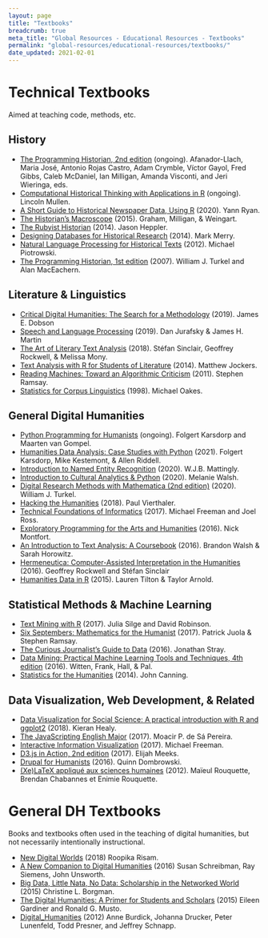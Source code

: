 ```yaml
---
layout: page
title: "Textbooks"
breadcrumb: true
meta_title: "Global Resources - Educational Resources - Textbooks"
permalink: "global-resources/educational-resources/textbooks/"
date_updated: 2021-02-01
---
```

# Technical Textbooks
Aimed at teaching code, methods, etc. 

## History
 -  [The Programming Historian, 2nd edition](https://programminghistorian.org/) (ongoing). Afanador-Llach, Maria José, Antonio Rojas Castro, Adam Crymble, Víctor Gayol, Fred Gibbs, Caleb McDaniel, Ian Milligan, Amanda Visconti, and Jeri Wieringa, eds. 
 -  [Computational Historical Thinking with Applications in R](http://dh-r.lincolnmullen.com/) (ongoing). Lincoln Mullen.
 -  [A Short Guide to Historical Newspaper Data, Using R](https://bookdown.org/yann_ryan/r-for-newspaper-data/) (2020). Yann Ryan.
 -  [The Historian’s Macroscope](http://www.themacroscope.org/2.0/) (2015). Graham, Milligan, & Weingart.
 -  [The Rubyist Historian](http://hepplerj.github.io/rubyist-historian/) (2014). Jason Heppler. 
 -  [Designing Databases for Historical Research](https://port.sas.ac.uk/mod/book/view.php?id=75&chapterid=124) (2014). Mark Merry.
 -  [Natural Language Processing for Historical Texts](https://nlphist.hypotheses.org/) (2012). Michael Piotrowski. 
 -  [The Programming Historian, 1st edition](http://niche-canada.org/wp-content/uploads/2013/09/programming-historian-1.pdf) (2007). William J. Turkel and Alan MacEachern. 

## Literature & Linguistics
 -  [Critical Digital Humanities: The Search for a Methodology](https://www.press.uillinois.edu/books/catalog/48xfp2zp9780252042270.html) (2019). James E. Dobson 
 -  [Speech and Language Processing](https://web.stanford.edu/~jurafsky/slp3/) (2019). Dan Jurafsky & James H. Martin
 -  [The Art of Literary Text Analysis](https://github.com/sgsinclair/alta/blob/master/ipynb/ArtOfLiteraryTextAnalysis.ipynb) (2018). Stéfan Sinclair, Geoffrey Rockwell, & Melissa Mony.
 -  [Text Analysis with R for Students of Literature](http://www.matthewjockers.net/text-analysis-with-r-for-students-of-literature/) (2014). Matthew Jockers.
 -  [Reading Machines: Toward an Algorithmic Criticism](https://www.press.uillinois.edu/books/catalog/75tms2pw9780252036415.html) (2011). Stephen Ramsay.
 -  [Statistics for Corpus Linguistics](https://www.amazon.com/Statistics-Linguistics-Edinburgh-Textbooks-Empirical/dp/0748608176) (1998). Michael Oakes. 

## General Digital Humanities
 -  [Python Programming for Humanists](http://www.karsdorp.io/python-course/) (ongoing). Folgert Karsdorp and Maarten van Gompel.  
 -  [Humanities Data Analysis: Case Studies with Python](https://press.princeton.edu/books/hardcover/9780691172361/humanities-data-analysis) (2021). Folgert Karsdorp, Mike Kestemont, & Allen Riddell.
 -  [Introduction to Named Entity Recognition](http://ner.pythonhumanities.com/) (2020). W.J.B. Mattingly.
 -  [Introduction to Cultural Analytics & Python](https://melaniewalsh.github.io/Intro-Cultural-Analytics/welcome.html) (2020). Melanie Walsh.
 -  [Digital Research Methods with Mathematica (2nd edition)](https://williamjturkel.net/digital-research-methods-with-mathematica/) (2020). William J. Turkel. 
 -  [Hacking the Humanities](https://www.youtube.com/playlist?list=PL6kqrM2i6BPIpEF5yHPNkYhjHm-FYWh17) (2018). Paul Vierthaler. 
 -  [Technical Foundations of Informatics](https://info201.github.io/index.html) (2017). Michael Freeman and Joel Ross.
 -  [Exploratory Programming for the Arts and Humanities](https://www.amazon.com/Exploratory-Programming-Arts-Humanities-Press/dp/0262034204/ref=tmm_hrd_swatch_0?_encoding=UTF8&qid=1488129778&sr=1-1) (2016). Nick Montfort. 
 -  [An Introduction to Text Analysis: A Coursebook](http://walshbr.com/textanalysiscoursebook/) (2016). Brandon Walsh & Sarah Horowitz.
 -  [Hermeneutica: Computer-Assisted Interpretation in the Humanities](https://mitpress.mit.edu/books/hermeneutica) (2016). Geoffrey Rockwell and Stéfan Sinclair
 -  [Humanities Data in R](https://humanitiesdata.org/) (2015). Lauren Tilton & Taylor Arnold.  

## Statistical Methods & Machine Learning
 -  [Text Mining with R](https://www.tidytextmining.com/) (2017). Julia Silge and David Robinson. 
 -  [Six Septembers: Mathematics for the Humanist](https://digitalcommons.unl.edu/zeabook/55/) (2017). Patrick Juola & Stephen Ramsay. 
 -  [The Curious Journalist’s Guide to Data](https://towcenter.gitbooks.io/curious-journalist-s-guide-to-data/content/) (2016). Jonathan Stray. 
 -  [Data Mining: Practical Machine Learning Tools and Techniques, 4th edition](https://www.amazon.com/Data-Mining-Fourth-Techniques-Management/dp/0128042915/ref=mt_paperback?_encoding=UTF8&me=) (2016). Witten, Frank, Hall, & Pal. 
 -  [Statistics for the Humanities](http://statisticsforhumanities.net/book/) (2014). John Canning. 
 
## Data Visualization, Web Development, & Related
 -  [Data Visualization for Social Science: A practical introduction with R and ggplot2](http://socviz.co/) (2018). Kieran Healy.
 -  [The JavaScripting English Major](https://the-javascripting-english-major.org/v1/) (2017). Moacir P. de Sá Pereira. 
 -  [Interactive Information Visualization](https://info474-s17.github.io/book/index.html) (2017). Michael Freeman. 
 -  [D3.js in Action, 2nd edition](https://www.manning.com/books/d3js-in-action-second-edition) (2017). Elijah Meeks. 
 -  [Drupal for Humanists](http://drupal.forhumanists.org/book) (2016). Quinn Dombrowski. 
 -  [(Xe)LaTeX appliqué aux sciences humaines](http://geekographie.maieul.net/95) (2012). Maïeul Rouquette, Brendan Chabannes et Enimie Rouquette. 
 
# General DH Textbooks 
Books and textbooks often used in the teaching of digital humanities, but not necessarily intentionally instructional.

 -  [New Digital Worlds](http://www.nupress.northwestern.edu/content/new-digital-worlds) (2018) Roopika Risam.
 -  [A New Companion to Digital Humanities](https://books.google.com/books?id=VFTKCQAAQBAJ) (2016) Susan Schreibman, Ray Siemens, John Unsworth.
 -  [Big Data, Little Nata, No Data: Scholarship in the Networked World](https://books.google.com/books?id=pb8vBgAAQBAJ) (2015) Christine L. Borgman.
 -  [The Digital Humanities: A Primer for Students and Scholars](https://books.google.com/books?id=KVzmCQAAQBAJ) (2015) Eileen Gardiner and Ronald G. Musto.
 -  [Digital_Humanities](https://books.google.com/books?id=i-LxCwAAQBAJ) (2012) Anne Burdick, Johanna Drucker, Peter Lunenfeld, Todd Presner, and Jeffrey Schnapp. 
